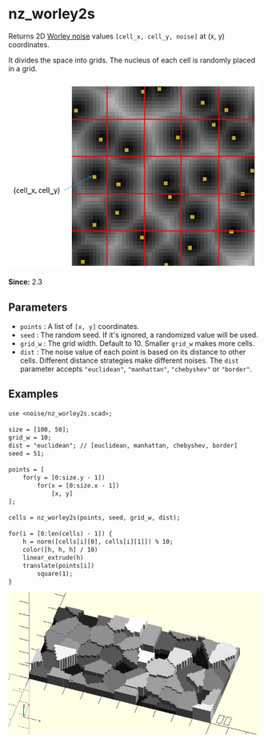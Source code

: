 # nz_worley2s

Returns 2D [Worley noise](https://en.wikipedia.org/wiki/Worley_noise) values `[cell_x, cell_y, noise]` at (x, y) coordinates. 

It divides the space into grids. The nucleus of each cell is randomly placed in a grid. 

![nz_worley2s](images/lib3x-nz_worley2s-1.JPG)

**Since:** 2.3

## Parameters

- `points` :  A list of `[x, y]` coordinates.
- `seed` :  The random seed. If it's ignored, a randomized value will be used.
- `grid_w` : The grid width. Default to 10. Smaller `grid_w` makes more cells.
- `dist` : The noise value of each point is based on its distance to other cells. Different distance strategies make different noises. The `dist` parameter accepts `"euclidean"`, `"manhattan"`, `"chebyshev"` or `"border"`.

## Examples

    use <noise/nz_worley2s.scad>;

    size = [100, 50];
    grid_w = 10;
    dist = "euclidean"; // [euclidean, manhattan, chebyshev, border] 
    seed = 51;

    points = [
        for(y = [0:size.y - 1]) 
            for(x = [0:size.x - 1]) 
                [x, y]
    ];

    cells = nz_worley2s(points, seed, grid_w, dist);

    for(i = [0:len(cells) - 1]) {
        h = norm([cells[i][0], cells[i][1]]) % 10;
        color([h, h, h] / 10)
        linear_extrude(h)
        translate(points[i])
            square(1);
    }

![nz_worley2s](images/lib3x-nz_worley2s-2.JPG)